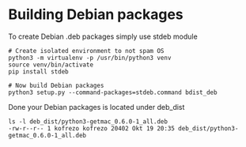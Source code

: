 # Building Debian packages

To create Debian .deb packages simply use stdeb module

    # Create isolated environment to not spam OS
    python3 -m virtualenv -p /usr/bin/python3 venv
    source venv/bin/activate
    pip install stdeb

    # Now build Debian packages
    python3 setup.py --command-packages=stdeb.command bdist_deb

Done your Debian packages is located under deb_dist

    ls -l deb_dist/python3-getmac_0.6.0-1_all.deb
    -rw-r--r-- 1 kofrezo kofrezo 20402 Okt 19 20:35 deb_dist/python3-getmac_0.6.0-1_all.deb

